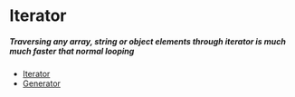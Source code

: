 # Iterator  
##### Traversing any array, string or object elements through iterator is much much faster that normal looping  

- [Iterator](https://www.youtube.com/watch?v=JXzQ0Aarnzc&list=PLHiZ4m8vCp9Nflbo9a0pZuLscG_Xc7DKq&index=18)  
- [Generator](https://www.youtube.com/watch?v=DNC6MxpCueY&list=PLHiZ4m8vCp9Nflbo9a0pZuLscG_Xc7DKq&index=19)  
